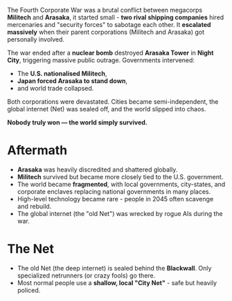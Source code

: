 The Fourth Corporate War was a brutal conflict between megacorps **Militech** and **Arasaka**, it started small - **two rival shipping companies** hired mercenaries and "security forces" to sabotage each other. It **escalated massively** when their parent corporations (Militech and Arasaka) got personally involved.

The war ended after a **nuclear bomb** destroyed **Arasaka Tower** in **Night City**, triggering massive public outrage. Governments intervened:

- The **U.S. nationalised Militech**,
- **Japan forced Arasaka to stand down**,
- and world trade collapsed.

Both corporations were devastated. Cities became semi-independent, the global internet (Net) was sealed off, and the world slipped into chaos.

**Nobody truly won — the world simply survived.**

# Aftermath

- **Arasaka** was heavily discredited and shattered globally.
- **Militech** survived but became more closely tied to the U.S. government.
- The world became **fragmented**, with local governments, city-states, and corporate enclaves replacing national governments in many places.
- High-level technology became rare - people in 2045 often scavenge and rebuild.
- The global internet (the "old Net") was wrecked by rogue AIs during the war.

# The Net

- The old Net (the deep internet) is sealed behind the **Blackwall**. Only specialized netrunners (or crazy fools) go there.  
- Most normal people use a **shallow, local "City Net"** - safe but heavily policed.